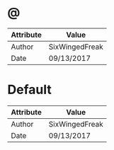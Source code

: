 # @
| Attribute | Value |
| ---  | ---     |
| Author | SixWingedFreak |
| Date | 09/13/2017 |
# Default
| Attribute | Value |
| ---  | ---     |
| Author | SixWingedFreak |
| Date | 09/13/2017 |
